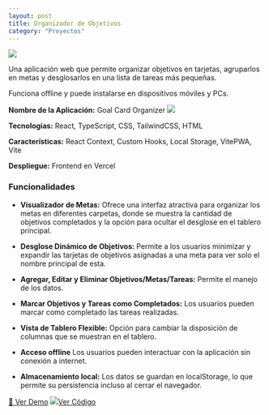 ```yaml
---
layout: post
title: Organizador de Objetivos
category: "Proyectos"
---
```

<img class="single-project-img" src="../assets/images/projects/goal-card-organizer.webp">

Una aplicación web que permite organizar objetivos en tarjetas, agruparlos en metas y desglosarlos en una lista de tareas más pequeñas.
  
Funciona offline y puede instalarse en dispositivos móviles y PCs.

**Nombre de la Aplicación:** Goal Card Organizer <img class="tech-icon project-icon" src="../assets/images/projects/icon-goal-card-organizer.svg" />

**Tecnologías:** React, TypeScript, CSS, TailwindCSS, HTML  

**Características:** React Context, Custom Hooks, Local Storage, VitePWA, Vite

**Despliegue:** Frontend en Vercel

### Funcionalidades

- **Visualizador de Metas:** Ofrece una interfaz atractiva para organizar los metas en diferentes carpetas, donde se muestra la cantidad de objetivos completados y la opción para ocultar el desglose en el tablero principal.  

- **Desglose Dinámico de Objetivos:** Permite a los usuarios minimizar y expandir las tarjetas de objetivos asignadas a una meta para ver solo el nombre principal de esta.  

- **Agregar, Editar y Eliminar Objetivos/Metas/Tareas:** Permite el manejo de los datos.  

- **Marcar Objetivos y Tareas como Completados:** Los usuarios pueden marcar como completado las tareas realizadas.  

- **Vista de Tablero Flexible:** Opción para cambiar la disposición de columnas que se muestran en el tablero.  

- **Acceso offline** Los usuarios pueden interactuar con la aplicación sin conexión a internet. 

- **Almacenamiento local:** Los datos se guardan en localStorage, lo que permite su persistencia incluso al cerrar el navegador.

<div class="inside-page__btn-container">
  <a href="#" class="inside-page__btn">🔗 Ver Demo</a>
  <a href="https://github.com/nattdev/#" class="inside-page__btn">
    <img src="../assets/images/technologies/github-icon.svg" />Ver Código
  </a>
</div>